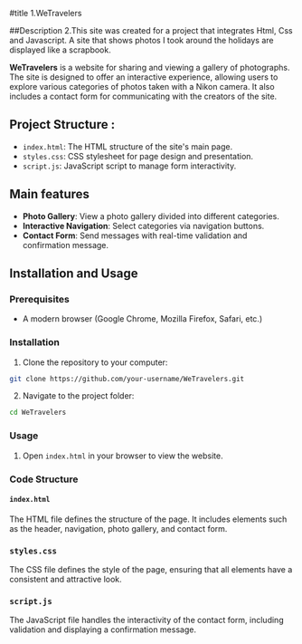 #title
1.WeTravelers

##Description
2.This site was created for a project that integrates Html, Css and Javascript.
A site that shows photos I took around the holidays are displayed like a scrapbook.

**WeTravelers** is a website for sharing and viewing a gallery of photographs. The site is designed to offer an interactive experience, allowing users to explore various categories of photos taken with a Nikon camera. It also includes a contact form for communicating with the creators of the site.
## Project Structure :

- `index.html`: The HTML structure of the site's main page.
- `styles.css`: CSS stylesheet for page design and presentation.
- `script.js`: JavaScript script to manage form interactivity.

## Main features

- **Photo Gallery**: View a photo gallery divided into different categories.
- **Interactive Navigation**: Select categories via navigation buttons.
- **Contact Form**: Send messages with real-time validation and confirmation message.

## Installation and Usage

### Prerequisites

- A modern browser (Google Chrome, Mozilla Firefox, Safari, etc.)

### Installation

1. Clone the repository to your computer:
```bash
git clone https://github.com/your-username/WeTravelers.git
```
2. Navigate to the project folder:
```bash
cd WeTravelers
```

### Usage

1. Open `index.html` in your browser to view the website.

### Code Structure

#### `index.html`

The HTML file defines the structure of the page. It includes elements such as the header, navigation, photo gallery, and contact form.

### `styles.css`
The CSS file defines the style of the page, ensuring that all elements have a consistent and attractive look.

### `script.js`
The JavaScript file handles the interactivity of the contact form, including validation and displaying a confirmation message.

